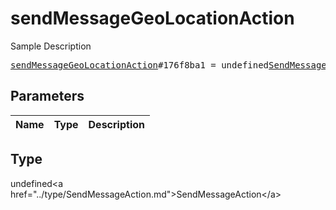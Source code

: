 # sendMessageGeoLocationAction

Sample Description

<pre>
<a href="../constructor/sendMessageGeoLocationAction.md">sendMessageGeoLocationAction</a>#176f8ba1 = undefined<a href="../type/SendMessageAction.md">SendMessageAction</a>;
</pre>

## Parameters

| Name | Type | Description |
|------|:----:|-------------|

## Type

undefined&lt;a href=&#34;../type/SendMessageAction.md&#34;&gt;SendMessageAction&lt;/a&gt;
